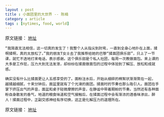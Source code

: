 ```yaml
---
layout : post
title : 小面团里的大世界 -- 陈楠
category : article
tags : [nytimes, food, world]
---
```


原文链接： [地址](http://cn.nytimes.com/article/life-fashion/2012/11/10/cc10recipe/)
	
	“我简直无法相信，这一切真的发生了！我整个人从指尖到肘弯，一直到全身心地扑在上面，揉啊揉啊，真的太放松了。”我的朋友T女士去了我推荐给她的巴黎“揉面团俱乐部”，只上了一节课，就忙不迭地打来电话，表示感谢。这个俱乐部是个私人社团，每周一次教做面包。来上课的大多是工作狂，压力大到无法发泄，却纷纷在揉面做面包的过程中体验到了解压、放松和成就感。

	确实没有什么比揉面更让人五感享受的了。面粉注水后，开始从细碎的棉絮状渐渐聚在一起， 越揉越细腻，十来分钟后，面盆里就有了个光滑的面团。揉面时的节奏也那么吸引人。面团在手掌下挤压出气的声音，面盆和桌子轻微摩擦的声音，在静谧中带着期盼的节奏。当然还有各种面粉自身散发的香气，地道的粮食味道和空气接触后，在揉面过程中会有渐浓的酒香味渗出，醉人！揉面过程中，正副交感神经有序切换，这正是化解压力的道理所在。

原文链接： [地址](http://cn.nytimes.com/article/life-fashion/2012/11/10/cc10recipe/)
